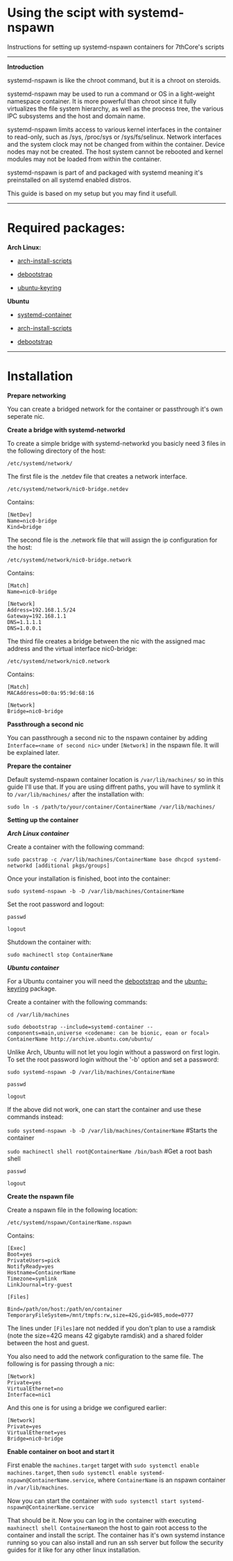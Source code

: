 # Using the scipt with systemd-nspawn
Instructions for setting up systemd-nspawn containers for 7thCore's scripts

-------------------------

**Introduction**

systemd-nspawn is like the chroot command, but it is a chroot on steroids.

systemd-nspawn may be used to run a command or OS in a light-weight namespace container. It is more powerful than chroot since it fully virtualizes the file system hierarchy, as well as the process tree, the various IPC subsystems and the host and domain name.

systemd-nspawn limits access to various kernel interfaces in the container to read-only, such as /sys, /proc/sys or /sys/fs/selinux. Network interfaces and the system clock may not be changed from within the container. Device nodes may not be created. The host system cannot be rebooted and kernel modules may not be loaded from within the container.

systemd-nspawn is part of and packaged with systemd meaning it's preinstalled on all systemd enabled distros.

This guide is based on my setup but you may find it usefull.

-------------------------

# Required packages:

**Arch Linux:**

- [arch-install-scripts](https://www.archlinux.org/packages/?name=arch-install-scripts)

- [debootstrap](https://www.archlinux.org/packages/?name=debootstrap)

- [ubuntu-keyring](https://www.archlinux.org/packages/?name=ubuntu-keyring)

**Ubuntu**

- [systemd-container](https://packages.ubuntu.com/search?keywords=systemd-container&searchon=names&suite=all&section=all)

- [arch-install-scripts](https://packages.ubuntu.com/search?keywords=arch-install-scripts&searchon=names&suite=all&section=all)

- [debootstrap](https://packages.ubuntu.com/search?keywords=debootstrap&searchon=names&suite=all&section=all) 

-------------------------

# Installation

**Prepare networking**

You can create a bridged network for the container or passthrough it's own seperate nic.

**Create a bridge with systemd-networkd**

To create a simple bridge with systemd-networkd you basicly need 3 files in the following directory of the host:

`/etc/systemd/network/`

The first file is the .netdev file that creates a network interface. 

`/etc/systemd/network/nic0-bridge.netdev`

Contains:

```
[NetDev]
Name=nic0-bridge
Kind=bridge
```

The second file is the .network file that will assign the ip configuration for the host: 

`/etc/systemd/network/nic0-bridge.network`

Contains:

```
[Match]
Name=nic0-bridge

[Network]
Address=192.168.1.5/24
Gateway=192.168.1.1
DNS=1.1.1.1
DNS=1.0.0.1
```

The third file creates a bridge between the nic with the assigned mac address and the virtual interface nic0-bridge:

`/etc/systemd/network/nic0.network`

Contains:

```
[Match]
MACAddress=00:0a:95:9d:68:16

[Network]
Bridge=nic0-bridge
```

**Passthrough a second nic**

You can passthrough a second nic to the nspawn container by adding `Interface=<name of second nic>` under `[Network]` in the nspawn file. It will be explained later.

**Prepare the container**

Default systemd-nspawn container location is `/var/lib/machines/` so in this guide I'll use that. If you are using diffrent paths, you will have to symlink it to `/var/lib/machines/` after the installation with:

`sudo ln -s /path/to/your/container/ContainerName /var/lib/machines/`

**Setting up the container**

***Arch Linux container***

Create a container with the following command:

`sudo pacstrap -c /var/lib/machines/ContainerName base dhcpcd systemd-networkd [additional pkgs/groups]`

Once your installation is finished, boot into the container:

`sudo systemd-nspawn -b -D /var/lib/machines/ContainerName`

Set the root password and logout:

`passwd`

`logout`

Shutdown the container with:

`sudo machinectl stop ContainerName`

***Ubuntu container***

For a Ubuntu container you will need the [debootstrap](https://www.archlinux.org/packages/?name=debootstrap) and the [ubuntu-keyring](https://www.archlinux.org/packages/?name=ubuntu-keyring) package.

Create a container with the following commands:

`cd /var/lib/machines`

`sudo debootstrap --include=systemd-container --components=main,universe <codename: can be bionic, eoan or focal> ContainerName http://archive.ubuntu.com/ubuntu/`

Unlike Arch, Ubuntu will not let you login without a password on first login. To set the root password login without the '-b' option and set a password:

`sudo systemd-nspawn -D /var/lib/machines/ContainerName`

`passwd`

`logout`

If the above did not work, one can start the container and use these commands instead:

`sudo systemd-nspawn -b -D /var/lib/machines/ContainerName`  #Starts the container

`sudo machinectl shell root@ContainerName /bin/bash`  #Get a root bash shell

`passwd`

`logout`

**Create the nspawn file**

Create a nspawn file in the following location:

`/etc/systemd/nspawn/ContainerName.nspawn`

Contains:

```
[Exec]
Boot=yes
PrivateUsers=pick
NotifyReady=yes
Hostname=ContainerName
Timezone=symlink
LinkJournal=try-guest

[Files]

Bind=/path/on/host:/path/on/container
TemporaryFileSystem=/mnt/tmpfs:rw,size=42G,gid=985,mode=0777
```

The lines under `[Files]`are not nedded if you don't plan to use a ramdisk (note the size=42G means 42 gigabyte ramdisk) and a shared folder between the host and guest.

You also need to add the network configuration to the same file. The following is for passing through a nic:

```
[Network]
Private=yes
VirtualEthernet=no
Interface=nic1
```

And this one is for using a bridge we configured earlier:

```
[Network]
Private=yes
VirtualEthernet=yes
Bridge=nic0-bridge
```

**Enable container on boot and start it**

First enable the `machines.target` target with `sudo systemctl enable machines.target`, then `sudo systemctl enable systemd-nspawn@ContainerName.service`, where `ContainerName` is an nspawn container in `/var/lib/machines`.

Now you can start the container with `sudo systemctl start systemd-nspawn@ContainerName.service`

That should be it. Now you can log in the container with executing `maxhinectl shell ContainerName`on the host to gain root access to the container and install the script. The container has it's own systemd instance running so you can also install and run an ssh server but follow the security guides for it like for any other linux installation.
